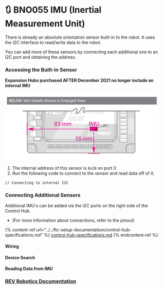# 🔃 BNO055 IMU (Inertial Measurement Unit)

There is already an absolute orientation sensor built-in to the robot. It uses the I2C interface to read/write data to the robot.&#x20;

You can add more of these sensors by connecting each additional one to an I2C port and obtaining the address.&#x20;

### Accessing the Built-in Sensor

**Expansion Hubs purchased AFTER December 2021 no longer include an internal IMU**

![](../../.gitbook/assets/image-2.png)

1. The internal address of this sensor is `0x28` on port 0
2. Run the following code to connect to the sensor and read data off of it.

```
// Connecting to internal I2C
```

### Connecting Additional Sensors

Additional IMU's can be added via the I2C ports on the right side of the Control Hub.&#x20;

* (For more information about connections, refer to the pinout)

{% content-ref url="../../ftc-setup-documentation/control-hub-specifications.md" %}
[control-hub-specifications.md](../../ftc-setup-documentation/control-hub-specifications.md)
{% endcontent-ref %}

#### Wiring

#### Device Search

#### Reading Data from IMU

### [REV Robotics Documentation](https://docs.revrobotics.com/duo-control/sensors/i2c/imu)
